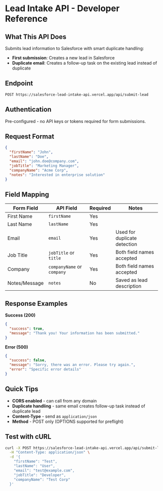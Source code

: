 # Lead Intake API - Developer Reference

## What This API Does
Submits lead information to Salesforce with smart duplicate handling:
- **First submission**: Creates a new lead in Salesforce
- **Duplicate email**: Creates a follow-up task on the existing lead instead of duplicate

## Endpoint
```
POST https://salesforce-lead-intake-api.vercel.app/api/submit-lead
```

## Authentication
Pre-configured - no API keys or tokens required for form submissions.

## Request Format
```json
{
  "firstName": "John",
  "lastName": "Doe", 
  "email": "john.doe@company.com",
  "jobTitle": "Marketing Manager",
  "companyName": "Acme Corp",
  "notes": "Interested in enterprise solution"
}
```

## Field Mapping
| Form Field | API Field | Required | Notes |
|------------|-----------|----------|--------|
| First Name | `firstName` | Yes | |
| Last Name | `lastName` | Yes | |
| Email | `email` | Yes | Used for duplicate detection |
| Job Title | `jobTitle` or `title` | Yes | Both field names accepted |
| Company | `companyName` or `company` | Yes | Both field names accepted |
| Notes/Message | `notes` | No | Saved as lead description |

## Response Examples

**Success (200)**
```json
{
  "success": true,
  "message": "Thank you! Your information has been submitted."
}
```

**Error (500)**
```json
{
  "success": false,
  "message": "Sorry, there was an error. Please try again.",
  "error": "Specific error details"
}
```

## Quick Tips
- **CORS enabled** - can call from any domain
- **Duplicate handling** - same email creates follow-up task instead of duplicate lead
- **Content-Type** - send as `application/json`
- **Method** - POST only (OPTIONS supported for preflight)

## Test with cURL
```bash
curl -X POST https://salesforce-lead-intake-api.vercel.app/api/submit-lead \
  -H "Content-Type: application/json" \
  -d '{
    "firstName": "Test",
    "lastName": "User", 
    "email": "test@example.com",
    "jobTitle": "Developer",
    "companyName": "Test Corp"
  }'
```
